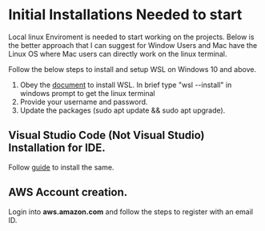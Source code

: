 # Initial Installations Needed to start

Local linux Enviroment is needed to start working on the projects. Below is the better approach that I can suggest for Window Users and Mac have the Linux OS where Mac users can directly work on the linux terminal.

Follow the below steps to install and setup WSL on Windows 10 and above.
1. Obey the [document](https://learn.microsoft.com/en-us/windows/wsl/basic-commands#install) to install WSL. In brief type "wsl --install" in windows prompt to get the linux terminal
2. Provide your username and password.
3. Update the packages (sudo apt update && sudo apt upgrade).

## Visual Studio Code (Not Visual Studio) Installation for IDE.
Follow [guide](https://visualstudio.microsoft.com/downloads/) to install the same.

## AWS Account creation.
Login into **aws.amazon.com** and follow the steps to register with an email ID.


